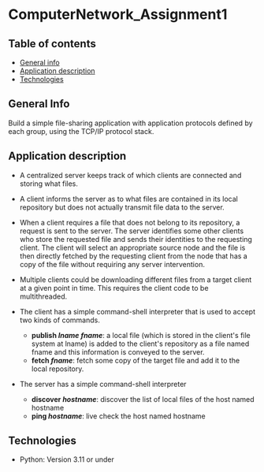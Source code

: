 ﻿# ComputerNetwork_Assignment1


## Table of contents
* [General info](#general-info)
* [Application description](#application-description)
* [Technologies](technologies)

  
## General Info

Build a simple file-sharing application with application protocols defined by each group, using the TCP/IP protocol stack.

## Application description

* A centralized server keeps track of which clients are connected and storing what files.

* A client informs the server as to what files are contained in its local repository but does not actually transmit file data to the server.

* When a client requires a file that does not belong to its repository, a request is sent to the server. The server identifies some other clients who store the requested file and sends their identities to the requesting client. The client will select an appropriate source node and the file is then directly fetched by the requesting client from the node that has a copy of the file without requiring any server intervention.

* Multiple clients could be downloading different files from a target client at a given point in time. This requires the client code to be multithreaded.

* The client has a simple command-shell interpreter that is used to accept two kinds of commands.
  * __publish *lname* *fname*__: a local file (which is stored in the client's file system at lname) is added to the client's repository as a file named fname and this information is conveyed to the server.
  * __fetch *fname*__: fetch some copy of the target file and add it to the local repository.

* The server has a simple command-shell interpreter
  * __discover *hostname*__: discover the list of local files of the host named hostname
  * __ping *hostname*__: live check the host named hostname

## Technologies

* Python: Version 3.11 or under
